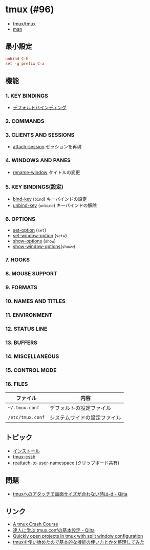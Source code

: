 # tmux (#96)

- [tmux/tmux](https://github.com/tmux/tmux)
- [man](http://man7.org/linux/man-pages/man1/tmux.1.html)

## 最小設定

~~~conf
unbind C-b
set -g prefix C-a
~~~

## 機能

### 1. KEY BINDINGS

- [デフォルトバインディング](key_bindings)

### 2. COMMANDS

### 3. CLIENTS AND SESSIONS

- [attach-session](client_and_session/attach-session.md) セッションを再現

### 4. WINDOWS AND PANES

- [rename-window](windows_and_panes/rename-window.md) タイトルの変更

### 5. KEY BINDINGS(設定)

- [bind-key](key_bindings/bind-key.md) (`bind`) キーバインドの設定
- [unbind-key](key_bindings/unbind-key.md) (`unbind`) キーバインドの解除

### 6. OPTIONS

- [set-option](options/set-option.md) (`set`)
- [set-window-option](options/set-window-option.md) (`setw`)
- [show-options](options/show-options.md) (`show`)
- [show-window-options](options/show-window-options.md)(`showw`)

### 7. HOOKS

### 8. MOUSE SUPPORT

### 9. FORMATS

### 10. NAMES AND TITLES

### 11. ENVIRONMENT

### 12. STATUS LINE

### 13. BUFFERS

### 14. MISCELLANEOUS

### 15. CONTROL MODE

### 16. FILES

| ファイル          | 内容                      |
|------------------|--------------------------|
| `~/.tmux.conf`   | デフォルトの設定ファイル     |
| `/etc/tmux.conf` | システムワイドの設定ファイル  |

## トピック

- [インストール](tmux.install.md)
- [tmux-cssh](tmux-cssh.md)
- [reattach-to-user-namespace](tmux.reattach-to-user-namespace.md) (クリップボード共有)

## 問題

- [tmuxへのアタッチで画面サイズが合わない時は-d - Qiita](https://qiita.com/maueki/items/dec71193560955f15e5f)

## リンク

- [A tmux Crash Course](https://thoughtbot.com/blog/a-tmux-crash-course)
- [達人に学ぶ.tmux.confの基本設定 - Qiita](https://qiita.com/succi0303/items/cb396704493476373edf)
- [Quickly open projects in tmux with split window configuration](https://bbs.archlinux.org/viewtopic.php?id=192923)
- [tmuxを使い始めたので基本的な機能の使い方とかを整理してみた](http://kanjuku-tomato.blogspot.jp/2014/02/tmux.html)
